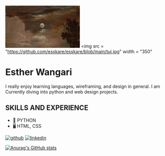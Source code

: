 ![Design and Development](https://github.com/esskare/esskare/blob/main/tuj.jpg)
<img src = "https://github.com/esskare/esskare/blob/main/tuj.jpg" width = "350"
# Esther Wangari

I really enjoy learning languages, wireframing, and design in general. I am Currently diving into python and web design projects.

## SKILLS AND EXPERIENCE

* 🤖 PYTHON
* 🖥️ HTML, CSS

[<img src='https://cdn.jsdelivr.net/npm/simple-icons@3.0.1/icons/github.svg' alt='github' height='40'>](https://github.com/esskare)  [<img src='https://cdn.jsdelivr.net/npm/simple-icons@3.0.1/icons/linkedin.svg' alt='linkedin' height='40'>](https://www.linkedin.com/in/linkedin.com/in/esther-mbiriri/)  

[![Anurag's GitHub stats](https://github-readme-stats.vercel.app/api?username=esskare)](https://github.com/anuraghazra/github-readme-stats)


